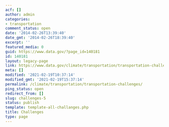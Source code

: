 ```yaml
---
acf: []
author: admin
categories:
- transportation
comment_status: open
date: '2014-02-26T13:39:40'
date_gmt: '2014-02-26T18:39:40'
excerpt: ''
featured_media: 0
guid: https://www.data.gov/?page_id=140181
id: 140181
layout: legacy-page
link: https://www.data.gov/climate/transportation/transportation-challenges
meta: []
modified: '2021-02-19T10:37:14'
modified_gmt: '2021-02-19T15:37:14'
permalink: /climate/transportation/transportation-challenges/
ping_status: open
redirect_from: []
slug: challenges-5
status: publish
template: template-all-challanges.php
title: Challenges
type: page
---
```



